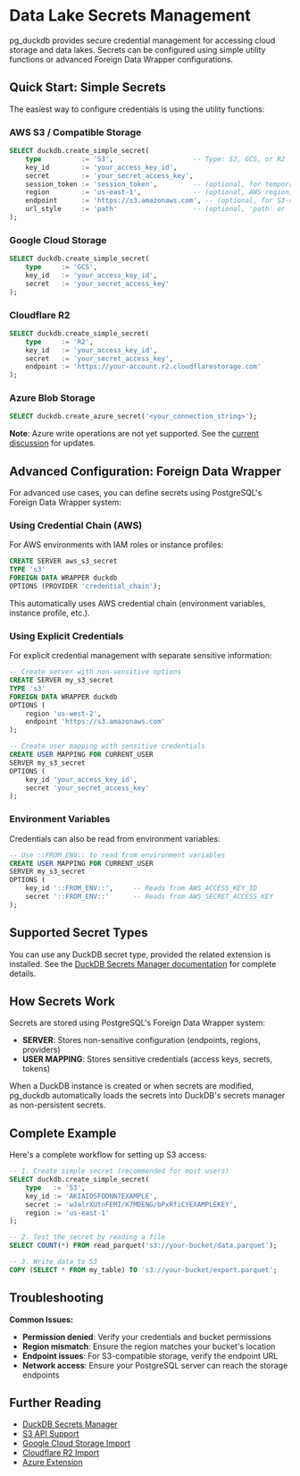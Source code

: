# Data Lake Secrets Management

pg_duckdb provides secure credential management for accessing cloud storage and data lakes. Secrets can be configured using simple utility functions or advanced Foreign Data Wrapper configurations.

## Quick Start: Simple Secrets

The easiest way to configure credentials is using the utility functions:

### AWS S3 / Compatible Storage

```sql
SELECT duckdb.create_simple_secret(
    type          := 'S3',                    -- Type: S3, GCS, or R2
    key_id        := 'your_access_key_id',
    secret        := 'your_secret_access_key',
    session_token := 'session_token',         -- (optional, for temporary credentials)
    region        := 'us-east-1',             -- (optional, AWS region)
    endpoint      := 'https://s3.amazonaws.com', -- (optional, for S3-compatible storage)
    url_style     := 'path'                   -- (optional, 'path' or 'vhost')
);
```

### Google Cloud Storage

```sql
SELECT duckdb.create_simple_secret(
    type     := 'GCS',
    key_id   := 'your_access_key_id',
    secret   := 'your_secret_access_key'
);
```

### Cloudflare R2

```sql
SELECT duckdb.create_simple_secret(
    type     := 'R2',
    key_id   := 'your_access_key_id',
    secret   := 'your_secret_access_key',
    endpoint := 'https://your-account.r2.cloudflarestorage.com'
);
```

### Azure Blob Storage

```sql
SELECT duckdb.create_azure_secret('<your_connection_string>');
```

**Note**: Azure write operations are not yet supported. See the [current discussion](https://github.com/duckdb/duckdb-azure/issues/44) for updates.

## Advanced Configuration: Foreign Data Wrapper

For advanced use cases, you can define secrets using PostgreSQL's Foreign Data Wrapper system:

### Using Credential Chain (AWS)

For AWS environments with IAM roles or instance profiles:

```sql
CREATE SERVER aws_s3_secret
TYPE 's3'
FOREIGN DATA WRAPPER duckdb
OPTIONS (PROVIDER 'credential_chain');
```

This automatically uses AWS credential chain (environment variables, instance profile, etc.).

### Using Explicit Credentials

For explicit credential management with separate sensitive information:

```sql
-- Create server with non-sensitive options
CREATE SERVER my_s3_secret 
TYPE 's3' 
FOREIGN DATA WRAPPER duckdb
OPTIONS (
    region 'us-west-2',
    endpoint 'https://s3.amazonaws.com'
);

-- Create user mapping with sensitive credentials
CREATE USER MAPPING FOR CURRENT_USER 
SERVER my_s3_secret
OPTIONS (
    key_id 'your_access_key_id', 
    secret 'your_secret_access_key'
);
```

### Environment Variables

Credentials can also be read from environment variables:

```sql
-- Use ::FROM_ENV:: to read from environment variables
CREATE USER MAPPING FOR CURRENT_USER 
SERVER my_s3_secret
OPTIONS (
    key_id '::FROM_ENV::',     -- Reads from AWS_ACCESS_KEY_ID
    secret '::FROM_ENV::'      -- Reads from AWS_SECRET_ACCESS_KEY
);
```

## Supported Secret Types

You can use any DuckDB secret type, provided the related extension is installed. See the [DuckDB Secrets Manager documentation](https://duckdb.org/docs/configuration/secrets_manager.html) for complete details.

## How Secrets Work

Secrets are stored using PostgreSQL's Foreign Data Wrapper system:

- **SERVER**: Stores non-sensitive configuration (endpoints, regions, providers)
- **USER MAPPING**: Stores sensitive credentials (access keys, secrets, tokens)

When a DuckDB instance is created or when secrets are modified, pg_duckdb automatically loads the secrets into DuckDB's secrets manager as non-persistent secrets.

## Complete Example

Here's a complete workflow for setting up S3 access:

```sql
-- 1. Create simple secret (recommended for most users)
SELECT duckdb.create_simple_secret(
    type   := 'S3',
    key_id := 'AKIAIOSFODNN7EXAMPLE',
    secret := 'wJalrXUtnFEMI/K7MDENG/bPxRfiCYEXAMPLEKEY',
    region := 'us-east-1'
);

-- 2. Test the secret by reading a file
SELECT COUNT(*) FROM read_parquet('s3://your-bucket/data.parquet');

-- 3. Write data to S3
COPY (SELECT * FROM my_table) TO 's3://your-bucket/export.parquet';
```

## Troubleshooting

**Common Issues:**

- **Permission denied**: Verify your credentials and bucket permissions
- **Region mismatch**: Ensure the region matches your bucket's location
- **Endpoint issues**: For S3-compatible storage, verify the endpoint URL
- **Network access**: Ensure your PostgreSQL server can reach the storage endpoints

## Further Reading

- [DuckDB Secrets Manager](https://duckdb.org/docs/configuration/secrets_manager.html)
- [S3 API Support](https://duckdb.org/docs/extensions/httpfs/s3api.html)
- [Google Cloud Storage Import](https://duckdb.org/docs/guides/network_cloud_storage/gcs_import.html)
- [Cloudflare R2 Import](https://duckdb.org/docs/guides/network_cloud_storage/cloudflare_r2_import.html)
- [Azure Extension](https://duckdb.org/docs/extensions/azure)
